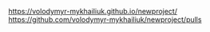 https://volodymyr-mykhailiuk.github.io/newproject/
https://github.com/volodymyr-mykhailiuk/newproject/pulls